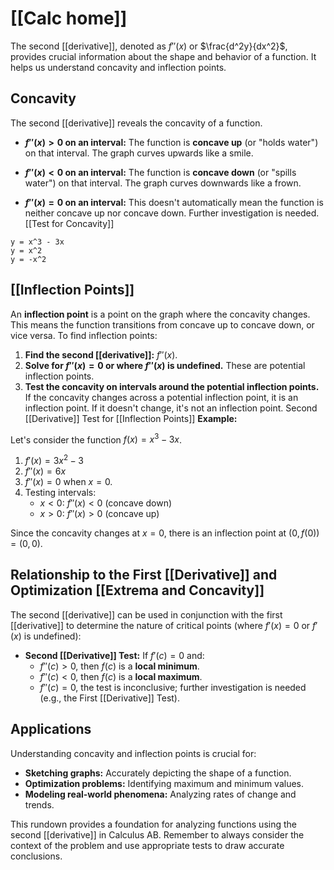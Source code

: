# [[Calc home]]

The second [[derivative]], denoted as $f''(x)$ or $\frac{d^2y}{dx^2}$, provides crucial information about the shape and behavior of a function.  It helps us understand concavity and inflection points.

## Concavity

The second [[derivative]] reveals the concavity of a function.

* **$f''(x) > 0$ on an interval:** The function is **concave up** (or "holds water") on that interval.  The graph curves upwards like a smile.

* **$f''(x) < 0$ on an interval:** The function is **concave down** (or "spills water") on that interval. The graph curves downwards like a frown.

* **$f''(x) = 0$ on an interval:** This doesn't automatically mean the function is neither concave up nor concave down.  Further investigation is needed. [[Test for Concavity]]

```desmos-graph
y = x^3 - 3x
y = x^2
y = -x^2
```

## [[Inflection Points]] 
An **inflection point** is a point on the graph where the concavity changes.  This means the function transitions from concave up to concave down, or vice versa.  To find inflection points:

1. **Find the second [[derivative]]:** $f''(x)$.
2. **Solve for $f''(x) = 0$ or where $f''(x)$ is undefined.**  These are potential inflection points.
3. **Test the concavity on intervals around the potential inflection points.** If the concavity changes across a potential inflection point, it is an inflection point. If it doesn't change, it's not an inflection point. Second [[Derivative]] Test for [[Inflection Points]] 
**Example:**

Let's consider the function $f(x) = x^3 - 3x$.

1. $f'(x) = 3x^2 - 3$
2. $f''(x) = 6x$
3. $f''(x) = 0$ when $x = 0$.
4. Testing intervals:
    * $x < 0$: $f''(x) < 0$ (concave down)
    * $x > 0$: $f''(x) > 0$ (concave up)

Since the concavity changes at $x = 0$, there is an inflection point at $(0, f(0)) = (0, 0)$.


## Relationship to the First [[Derivative]] and Optimization [[Extrema and Concavity]]

The second [[derivative]] can be used in conjunction with the first [[derivative]] to determine the nature of critical points (where $f'(x) = 0$ or $f'(x)$ is undefined):

* **Second [[Derivative]] Test:** If $f'(c) = 0$ and:
    * $f''(c) > 0$, then $f(c)$ is a **local minimum**.
    * $f''(c) < 0$, then $f(c)$ is a **local maximum**.
    * $f''(c) = 0$, the test is inconclusive; further investigation is needed (e.g., the First [[Derivative]] Test).


## Applications

Understanding concavity and inflection points is crucial for:

* **Sketching graphs:** Accurately depicting the shape of a function.
* **Optimization problems:** Identifying maximum and minimum values.
* **Modeling real-world phenomena:** Analyzing rates of change and trends.


This rundown provides a foundation for analyzing functions using the second [[derivative]] in Calculus AB.  Remember to always consider the context of the problem and use appropriate tests to draw accurate conclusions.
